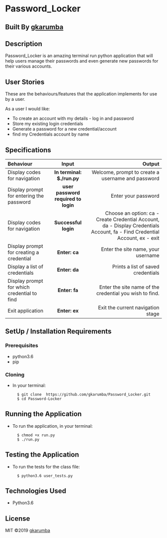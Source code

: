 # Password_Locker

## Built By [gkarumba](https://github.com/gkarumba/)

## Description
Password_Locker is an amazing terminal run python application that will help users manage their passwords and even generate new passwords for their various accounts.

## User Stories
These are the behaviours/features that the application implements for use by a user.

As a user I would like:
* To create an account with my details - log in and password
* Store my existing login credentials
* Generate a password for a new credential/account
* find my Credentials account by name

## Specifications
| Behaviour | Input | Output |
| :---------------- | :---------------: | ------------------: |
| Display codes for navigation | **In terminal: $./run.py** | Welcome, prompt to create a username and password |
| Display prompt for entering the password | **user password required to login** | Enter your password |
| Display codes for navigation | **Successful login** | Choose an option: ca - Create Credential Account, da - Display Credentials Account, fa - Find Credential Account, ex - exit |
| Display prompt for creating a credential | **Enter: ca** | Enter the site name, your username |
| Display a list of credentials | **Enter: da** | Prints a list of saved credentials |
| Display prompt for which credential to find | **Enter: fa** | Enter the site name of the credential you wish to find. |
| Exit application | **Enter: ex** | Exit the current navigation stage |

## SetUp / Installation Requirements
### Prerequisites
* python3.6
* pip


### Cloning
* In your terminal:
        
        $ git clone  https://github.com/gkarumba/Password_Locker.git
        $ cd Password-Locker

## Running the Application
* To run the application, in your terminal:

        $ chmod +x run.py
        $ ./run.py
        
## Testing the Application
* To run the tests for the class file:

        $ python3.6 user_tests.py
        
## Technologies Used
* Python3.6

## License
MIT &copy;2019 [gkarumba](https://github.com/gkarumba/Password_Locker/blob/master/LICENSE)

